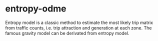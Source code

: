 # entropy-odme
Entropy model is a classic method to estimate the most likely trip matrix from traffic counts, i.e. trip attraction and generation at each zone.
The famous gravity model can be derivated from entropy model. 

